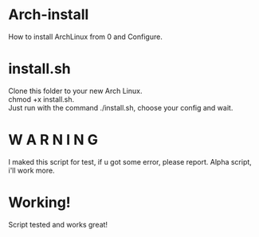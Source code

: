 # Arch-install
How to install ArchLinux from 0 and Configure.  

# install.sh
Clone this folder to your new Arch Linux.  
chmod +x install.sh.  
Just run with the command ./install.sh, choose your config and wait.

# W A R N I N G #
I maked this script for test, if u got some error, please report. Alpha script, i'll work more.  

# Working! #
Script tested and works great!
